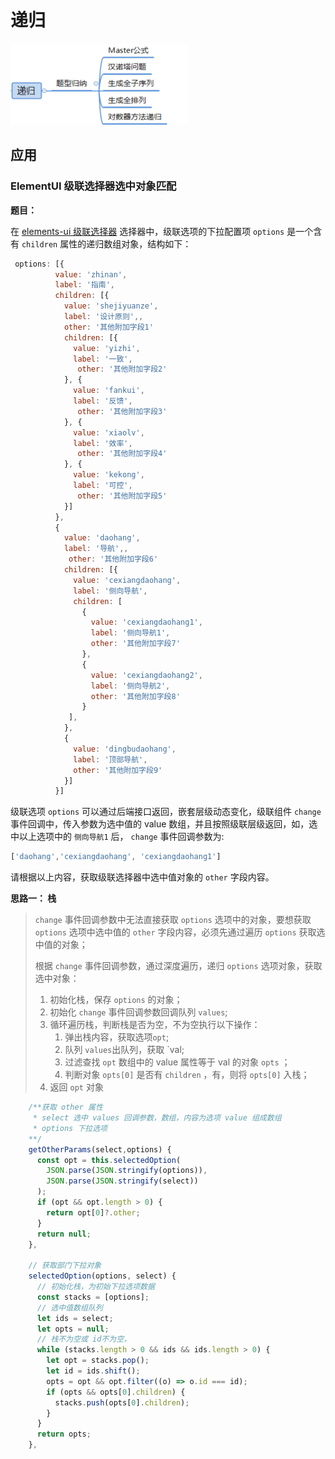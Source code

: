 # 递归

![image-20231022182254675](../images/算法-递归.png)



## 应用

### ElementUI 级联选择器选中对象匹配

**题目：**

在 [elements-ui 级联选择器](https://element.eleme.cn/#/zh-CN/component/cascader) 选择器中，级联选项的下拉配置项 `options` 是一个含有 `children` 属性的递归数组对象，结构如下：

```js
 options: [{
          value: 'zhinan',
          label: '指南',
          children: [{
            value: 'shejiyuanze',
            label: '设计原则',,
            other: '其他附加字段1'
            children: [{
              value: 'yizhi',
              label: '一致',
               other: '其他附加字段2'
            }, {
              value: 'fankui',
              label: '反馈',
               other: '其他附加字段3'
            }, {
              value: 'xiaolv',
              label: '效率',
               other: '其他附加字段4'
            }, {
              value: 'kekong',
              label: '可控',
               other: '其他附加字段5'
            }]
          }, 
          {
            value: 'daohang',
            label: '导航',,
             other: '其他附加字段6'
            children: [{
              value: 'cexiangdaohang',
              label: '侧向导航',
              children: [
                {
                  value: 'cexiangdaohang1',
                  label: '侧向导航1',
                  other: '其他附加字段7'
                },
                {
                  value: 'cexiangdaohang2',
                  label: '侧向导航2',
                  other: '其他附加字段8'
                }
             ],
            }, 
            {
              value: 'dingbudaohang',
              label: '顶部导航',
              other: '其他附加字段9'
            }]
          }]
```

级联选项 `options` 可以通过后端接口返回，嵌套层级动态变化，级联组件 `change` 事件回调中，传入参数为选中值的 value 数组，并且按照级联层级返回，如，选中以上选项中的 `侧向导航1` 后，  `change` 事件回调参数为:

```js
['daohang','cexiangdaohang', 'cexiangdaohang1']
```

请根据以上内容，获取级联选择器中选中值对象的 `other` 字段内容。

**思路一： 栈**

>   `change` 事件回调参数中无法直接获取 `options` 选项中的对象，要想获取 `options` 选项中选中值的 `other` 字段内容，必须先通过遍历 `options` 获取选中值的对象；
>
> 根据  `change` 事件回调参数，通过深度遍历，递归 `options` 选项对象，获取选中对象：
>
> 1. 初始化栈，保存 `options`  的对象；
> 2. 初始化  `change` 事件回调参数回调队列 `values`;
> 3. 循环遍历栈，判断栈是否为空，不为空执行以下操作：
>    1. 弹出栈内容，获取选项`opt`;
>    2. 队列 `values`出队列，获取 `val;
>    3. 过滤查找 `opt` 数组中的 value 属性等于 val 的对象 `opts` ；
>    4. 判断对象 `opts[0]` 是否有 `children` ，有，则将  `opts[0]`  入栈；
> 4. 返回 `opt` 对象

```js
    /**获取 other 属性
   	 * select 选中 values 回调参数，数组，内容为选项 value 组成数组
   	 * options 下拉选项
	**/
    getOtherParams(select,options) {
      const opt = this.selectedOption(
        JSON.parse(JSON.stringify(options)),
        JSON.parse(JSON.stringify(select))
      );
      if (opt && opt.length > 0) {
        return opt[0]?.other;
      }
      return null;
    },

    // 获取部门下拉对象
    selectedOption(options, select) {
      // 初始化栈，为初始下拉选项数据
      const stacks = [options];
      // 选中值数组队列
      let ids = select; 
      let opts = null;
      // 栈不为空或 id不为空，
      while (stacks.length > 0 && ids && ids.length > 0) {
        let opt = stacks.pop();
        let id = ids.shift();
        opts = opt && opt.filter((o) => o.id === id);
        if (opts && opts[0].children) {
          stacks.push(opts[0].children);
        }
      }
      return opts;
    },
```

